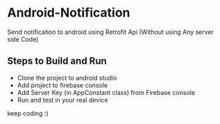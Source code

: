 # Android-Notification
Send notification to android using Retrofit Api (Without using Any server side Code)

## Steps to Build and Run
- Clone the project to android studio
- Add project to firebase console
- Add Server Key (in AppConstant class) from Firebase console
- Run and test in your real device

keep coding :)
